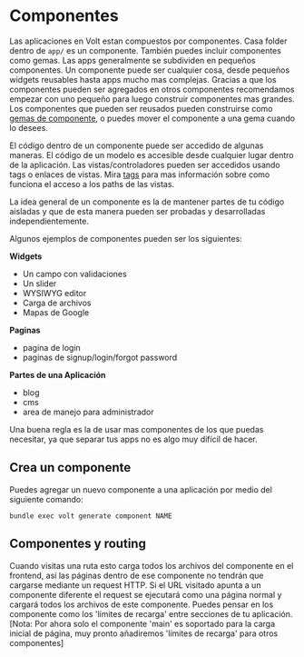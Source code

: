 # Componentes

Las aplicaciones en Volt estan compuestos por componentes. Casa folder dentro de ```app/``` es un componente. También puedes incluir componentes como gemas. Las apps generalmente se subdividen en pequeños componentes. Un componente puede ser cualquier cosa, desde pequeños widgets reusables hasta apps mucho mas complejas.  Gracias a que los componentes pueden ser agregados en otros componentes recomendamos empezar con uno pequeño para luego construir componentes mas grandes. Los componentes que pueden ser reusados pueden construirse como [gemas de componente](docs/component_gems.md), o puedes mover el componente a una gema cuando lo desees.

El código dentro de un componente puede ser accedido de algunas maneras. El código de un modelo es accesible desde cualquier lugar dentro de la aplicación. Las vistas/controladores pueden ser accedidos usando tags o enlaces de vistas.  Mira [tags](docs/tags.md) para mas información sobre como funciona el acceso a los paths de las vistas.

La idea general de un componente es la de mantener partes de tu código aisladas y que de esta manera pueden ser probadas y desarrolladas independientemente.

Algunos ejemplos de componentes pueden ser los siguientes:

__Widgets__
- Un campo con validaciones
- Un slider
- WYSIWYG editor
- Carga de archivos
- Mapas de Google

__Paginas__
- pagina de login
- paginas de signup/login/forgot password

__Partes de una Aplicación__
- blog
- cms
- area de manejo para administrador

Una buena regla es la de usar mas componentes de los que puedas necesitar, ya que separar tus apps no es algo muy difícil de hacer.

## Crea un componente

Puedes agregar un nuevo componente a una aplicación por medio del siguiente comando:

```bundle exec volt generate component NAME```

## Componentes y routing

Cuando visitas una ruta esto carga todos los archivos del componente en el frontend, asi las páginas dentro de ese componente no tendrán que cargarse mediante un request HTTP. Si el URL visitado apunta a un componente diferente el request se ejecutará como una página normal y cargará todos los archivos de este componente. Puedes pensar en los componente como los 'límites de recarga' entre secciones de tu aplicación. [Nota: Por ahora solo el componente 'main' es soportado para la carga inicial de página, muy pronto añadiremos 'límites de recarga' para otros componentes]
